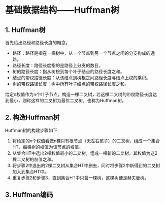 # 基础数据结构——Huffman树 #

## 1. Huffman树 ##

首先给出路径和路径长度的概念。

* 路径：路径是指在一棵树中，从一个节点到另一个节点之间的分支构成的通路。
* 路径长度：路径长度指的是路径上分支的数目。
* 树的路径长度：指从树根到每个叶子结点的路径长度之和。
* 结点的带权路径长度：从该结点到树根之间路径长度与结点上权的乘积。
* 树的带权路径长度：树中所有叶子结点的带权路径长度之和。

给定n权值作为n个叶子节点，构造一棵二叉树，若这棵二叉树的带权路径长度达到最小，则称这样的二叉树为最优二叉树，也称为Huffman树。

## 2. 构造Huffman树 ##

Huffman树的构建步骤如下

1. 将给定的n个权值看做n棵只有根节点（无左右孩子）的二叉树，组成一个集合HT，每棵树的权值为该节点的权值。
2. 从集合HT中选出2棵权值最小的二叉树，组成一棵新的二叉树，其权值为这2棵二叉树的权值之和。
3. 将步骤2中选出的2棵二叉树从集合HT中删去，同时将步骤2中新得到的二叉树加入到集合HT中。
4. 重复步骤2和步骤3，直到集合HT中只含一棵树，这棵树便是赫夫曼树。

## 3. Huffman编码 ##